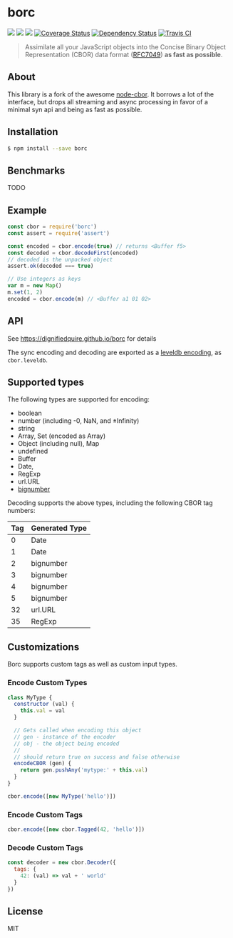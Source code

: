 # borc

[![](https://img.shields.io/badge/made%20by-Protocol%20Labs-blue.svg?style=flat-square)](http://ipn.io)
[![](https://img.shields.io/badge/project-IPFS-blue.svg?style=flat-square)](http://ipfs.io/)
[![](https://img.shields.io/badge/freenode-%23ipfs-blue.svg?style=flat-square)](http://webchat.freenode.net/?channels=%23ipfs)
[![Coverage Status](https://coveralls.io/repos/github/dignifiedquire/borc/badge.svg?branch=master)](https://coveralls.io/github/dignifiedquire/borc?branch=master)
[![Dependency Status](https://david-dm.org/dignifiedquire/borc.svg?style=flat-square)](https://david-dm.org/dignifiedquire/borc)
[![Travis CI](https://travis-ci.org/dignifiedquire/borc.svg?branch=master)](https://travis-ci.org/dignifiedquire/borc)


> Assimilate all your JavaScript objects into the Concise Binary Object Representation (CBOR) data format ([RFC7049](http://tools.ietf.org/html/rfc7049)) **as fast as possible**.


## About

This library is a fork of the awesome [node-cbor](https://github.com/hildjj/node-cbor). It borrows a lot of the interface, but drops all streaming and async processing in favor of a minimal syn api and being as fast as possible.


## Installation

```bash
$ npm install --save borc
```

## Benchmarks

TODO

## Example

```javascript
const cbor = require('borc')
const assert = require('assert')

const encoded = cbor.encode(true) // returns <Buffer f5>
const decoded = cbor.decodeFirst(encoded)
// decoded is the unpacked object
assert.ok(decoded === true)

// Use integers as keys
var m = new Map()
m.set(1, 2)
encoded = cbor.encode(m) // <Buffer a1 01 02>
```

## API

See https://dignifiedquire.github.io/borc for details

The sync encoding and decoding are exported as a
[leveldb encoding](https://github.com/Level/levelup#custom_encodings), as
`cbor.leveldb`.

## Supported types

The following types are supported for encoding:

* boolean
* number (including -0, NaN, and ±Infinity)
* string
* Array, Set (encoded as Array)
* Object (including null), Map
* undefined
* Buffer
* Date,
* RegExp
* url.URL
* [bignumber](https://github.com/MikeMcl/bignumber.js)

Decoding supports the above types, including the following CBOR tag numbers:

| Tag | Generated Type |
|-----|----------------|
| 0   | Date           |
| 1   | Date           |
| 2   | bignumber      |
| 3   | bignumber      |
| 4   | bignumber      |
| 5   | bignumber      |
| 32  | url.URL        |
| 35  | RegExp         |


## Customizations

Borc supports custom tags as well as custom input types.

### Encode Custom Types

```js
class MyType {
  constructor (val) {
    this.val = val
  }

  // Gets called when encoding this object
  // gen - instance of the encoder
  // obj - the object being encoded
  //
  // should return true on success and false otherwise
  encodeCBOR (gen) {
    return gen.pushAny('mytype:' + this.val)
  }
}

cbor.encode([new MyType('hello')])
```

### Encode Custom Tags

```js
cbor.encode([new cbor.Tagged(42, 'hello')])
```

### Decode Custom Tags

```js
const decoder = new cbor.Decoder({
  tags: {
    42: (val) => val + ' world'
  }
})
```

## License

MIT
